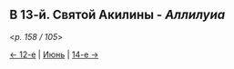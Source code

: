 
## В 13-й. Святой Акилины - *Аллилуиа*

<*p. 158 / 105*>

[← 12-е](06_12_MES.ru.md) | [Июнь](README.md#13-й) | [14-е →](06_14_MES.ru.md)
